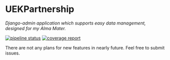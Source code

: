 # UEKPartnership

*Django-admin application which supports easy data management, designed for my Alma Mater.*

[![pipeline status](https://gitlab.com/jankubierecki/UEKPartnership/badges/master/pipeline.svg)](https://gitlab.com/jankubierecki/UEKPartnership/commits/master)
[![coverage report](https://gitlab.com/jankubierecki/UEKPartnership/badges/master/coverage.svg)](https://gitlab.com/jankubierecki/UEKPartnership/commits/master)

There are not any plans for new features in nearly future. Feel free to submit issues.
